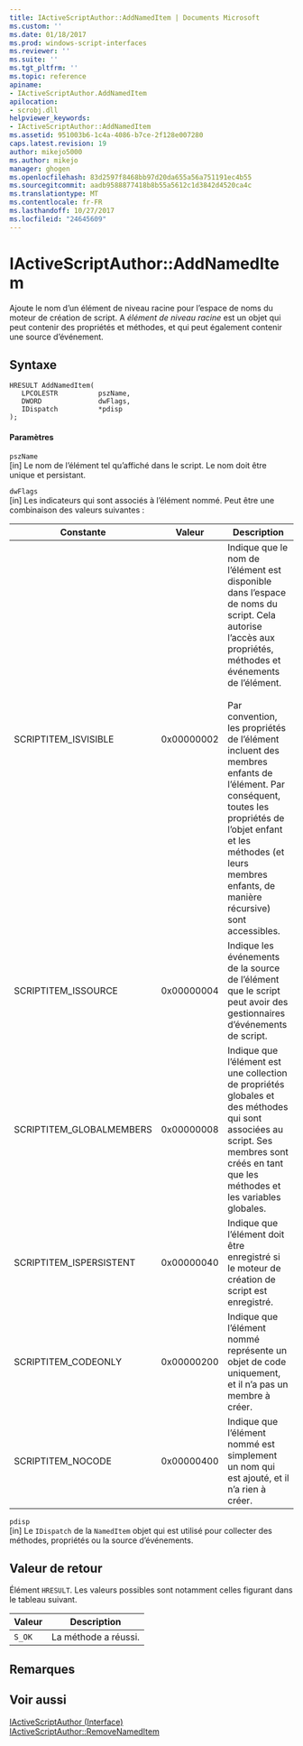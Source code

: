 ```yaml
---
title: IActiveScriptAuthor::AddNamedItem | Documents Microsoft
ms.custom: ''
ms.date: 01/18/2017
ms.prod: windows-script-interfaces
ms.reviewer: ''
ms.suite: ''
ms.tgt_pltfrm: ''
ms.topic: reference
apiname:
- IActiveScriptAuthor.AddNamedItem
apilocation:
- scrobj.dll
helpviewer_keywords:
- IActiveScriptAuthor::AddNamedItem
ms.assetid: 951003b6-1c4a-4086-b7ce-2f128e007280
caps.latest.revision: 19
author: mikejo5000
ms.author: mikejo
manager: ghogen
ms.openlocfilehash: 83d2597f8468bb97d20da655a56a751191ec4b55
ms.sourcegitcommit: aadb9588877418b8b55a5612c1d3842d4520ca4c
ms.translationtype: MT
ms.contentlocale: fr-FR
ms.lasthandoff: 10/27/2017
ms.locfileid: "24645609"
---
```

# <a name="iactivescriptauthoraddnameditem"></a>IActiveScriptAuthor::AddNamedItem
Ajoute le nom d’un élément de niveau racine pour l’espace de noms du moteur de création de script. A *élément de niveau racine* est un objet qui peut contenir des propriétés et méthodes, et qui peut également contenir une source d’événement.  
  
## <a name="syntax"></a>Syntaxe  
  
```  
HRESULT AddNamedItem(  
   LPCOLESTR          pszName,  
   DWORD              dwFlags,  
   IDispatch          *pdisp  
);  
```  
  
#### <a name="parameters"></a>Paramètres  
 `pszName`  
 [in] Le nom de l’élément tel qu’affiché dans le script. Le nom doit être unique et persistant.  
  
 `dwFlags`  
 [in] Les indicateurs qui sont associés à l’élément nommé. Peut être une combinaison des valeurs suivantes :  
  
|Constante|Valeur|Description|  
|--------------|-----------|-----------------|  
|SCRIPTITEM_ISVISIBLE|0x00000002|Indique que le nom de l’élément est disponible dans l’espace de noms du script. Cela autorise l’accès aux propriétés, méthodes et événements de l’élément.<br /><br /> Par convention, les propriétés de l’élément incluent des membres enfants de l’élément. Par conséquent, toutes les propriétés de l’objet enfant et les méthodes (et leurs membres enfants, de manière récursive) sont accessibles.|  
|SCRIPTITEM_ISSOURCE|0x00000004|Indique les événements de la source de l’élément que le script peut avoir des gestionnaires d’événements de script.|  
|SCRIPTITEM_GLOBALMEMBERS|0x00000008|Indique que l’élément est une collection de propriétés globales et des méthodes qui sont associées au script. Ses membres sont créés en tant que les méthodes et les variables globales.|  
|SCRIPTITEM_ISPERSISTENT|0x00000040|Indique que l’élément doit être enregistré si le moteur de création de script est enregistré.|  
|SCRIPTITEM_CODEONLY|0x00000200|Indique que l’élément nommé représente un objet de code uniquement, et il n’a pas un membre à créer.|  
|SCRIPTITEM_NOCODE|0x00000400|Indique que l’élément nommé est simplement un nom qui est ajouté, et il n’a rien à créer.|  
  
 `pdisp`  
 [in] Le `IDispatch` de la `NamedItem` objet qui est utilisé pour collecter des méthodes, propriétés ou la source d’événements.  
  
## <a name="return-value"></a>Valeur de retour  
 Élément `HRESULT`. Les valeurs possibles sont notamment celles figurant dans le tableau suivant.  
  
|Valeur|Description|  
|-----------|-----------------|  
|`S_OK`|La méthode a réussi.|  
  
## <a name="remarks"></a>Remarques  
  
## <a name="see-also"></a>Voir aussi  
 [IActiveScriptAuthor (Interface)](../../winscript/reference/iactivescriptauthor-interface.md)   
 [IActiveScriptAuthor::RemoveNamedItem](../../winscript/reference/iactivescriptauthor-removenameditem.md)